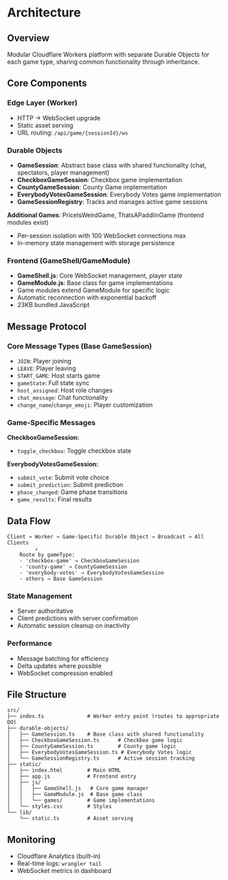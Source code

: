 # Architecture

## Overview
Modular Cloudflare Workers platform with separate Durable Objects for each game type, sharing common functionality through inheritance.

## Core Components

### Edge Layer (Worker)
- HTTP → WebSocket upgrade
- Static asset serving
- URL routing: `/api/game/{sessionId}/ws`

### Durable Objects
- **GameSession**: Abstract base class with shared functionality (chat, spectators, player management)
- **CheckboxGameSession**: Checkbox game implementation
- **CountyGameSession**: County Game implementation
- **EverybodyVotesGameSession**: Everybody Votes game implementation
- **GameSessionRegistry**: Tracks and manages active game sessions

**Additional Games**: PriceIsWeirdGame, ThatsAPaddlinGame (frontend modules exist)
- Per-session isolation with 100 WebSocket connections max
- In-memory state management with storage persistence

### Frontend (GameShell/GameModule)
- **GameShell.js**: Core WebSocket management, player state
- **GameModule.js**: Base class for game implementations
- Game modules extend GameModule for specific logic
- Automatic reconnection with exponential backoff
- 23KB bundled JavaScript

## Message Protocol

### Core Message Types (Base GameSession)
- `JOIN`: Player joining
- `LEAVE`: Player leaving  
- `START_GAME`: Host starts game
- `gameState`: Full state sync
- `host_assigned`: Host role changes
- `chat_message`: Chat functionality
- `change_name`/`change_emoji`: Player customization

### Game-Specific Messages
**CheckboxGameSession:**
- `toggle_checkbox`: Toggle checkbox state

**EverybodyVotesGameSession:**
- `submit_vote`: Submit vote choice
- `submit_prediction`: Submit prediction
- `phase_changed`: Game phase transitions
- `game_results`: Final results

## Data Flow
```
Client → Worker → Game-Specific Durable Object → Broadcast → All Clients
         ↓
    Route by gameType:
    - 'checkbox-game' → CheckboxGameSession
    - 'county-game' → CountyGameSession
    - 'everybody-votes' → EverybodyVotesGameSession
    - others → Base GameSession
```

### State Management
- Server authoritative
- Client predictions with server confirmation
- Automatic session cleanup on inactivity

### Performance
- Message batching for efficiency
- Delta updates where possible
- WebSocket compression enabled

## File Structure
```
src/
├── index.ts              # Worker entry point (routes to appropriate DO)
├── durable-objects/
│   ├── GameSession.ts    # Base class with shared functionality
│   ├── CheckboxGameSession.ts      # Checkbox game logic
│   ├── CountyGameSession.ts        # County game logic
│   ├── EverybodyVotesGameSession.ts # Everybody Votes logic
│   └── GameSessionRegistry.ts      # Active session tracking
├── static/
│   ├── index.html        # Main HTML
│   ├── app.js            # Frontend entry
│   ├── js/
│   │   ├── GameShell.js   # Core game manager
│   │   ├── GameModule.js  # Base game class
│   │   └── games/        # Game implementations
│   └── styles.css        # Styles
└── lib/
    └── static.ts         # Asset serving
```

## Monitoring
- Cloudflare Analytics (built-in)
- Real-time logs: `wrangler tail`
- WebSocket metrics in dashboard